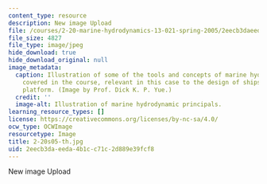```yaml
---
content_type: resource
description: New image Upload
file: /courses/2-20-marine-hydrodynamics-13-021-spring-2005/2eecb3daeeda4b1cc71c2d889e39fcf8_2-20s05-th.jpg
file_size: 4827
file_type: image/jpeg
hide_download: true
hide_download_original: null
image_metadata:
  caption: Illustration of some of the tools and concepts of marine hydrodynamics
    covered in the course, relevant in this case to the design of ships and offshore
    platform. (Image by Prof. Dick K. P. Yue.)
  credit: ''
  image-alt: Illustration of marine hydrodynamic principals.
learning_resource_types: []
license: https://creativecommons.org/licenses/by-nc-sa/4.0/
ocw_type: OCWImage
resourcetype: Image
title: 2-20s05-th.jpg
uid: 2eecb3da-eeda-4b1c-c71c-2d889e39fcf8
---
```

New image Upload